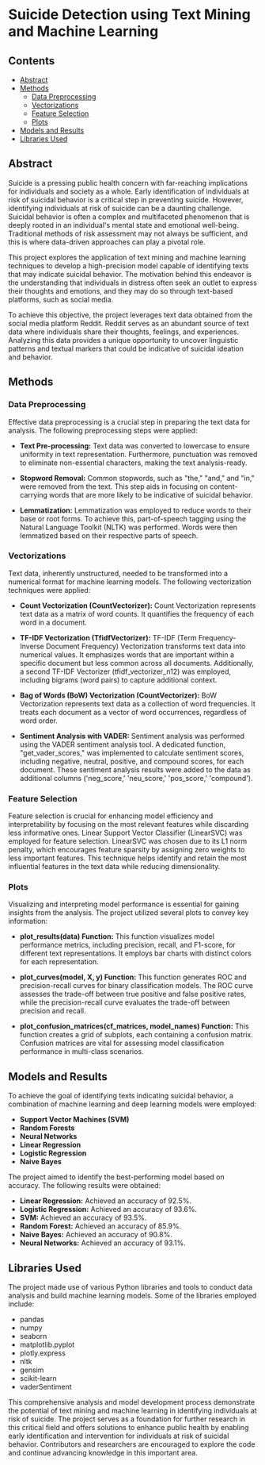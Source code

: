 # Suicide Detection using Text Mining and Machine Learning

## Contents

- [Abstract](#abstract)
- [Methods](#methods)
  - [Data Preprocessing](#data-preprocessing)
  - [Vectorizations](#vectorizations)
  - [Feature Selection](#feature-selection)
  - [Plots](#plots)
- [Models and Results](#models-and-results)
- [Libraries Used](#libraries-used)

## Abstract

Suicide is a pressing public health concern with far-reaching implications for individuals and society as a whole. Early identification of individuals at risk of suicidal behavior is a critical step in preventing suicide. However, identifying individuals at risk of suicide can be a daunting challenge. Suicidal behavior is often a complex and multifaceted phenomenon that is deeply rooted in an individual's mental state and emotional well-being. Traditional methods of risk assessment may not always be sufficient, and this is where data-driven approaches can play a pivotal role.

This project explores the application of text mining and machine learning techniques to develop a high-precision model capable of identifying texts that may indicate suicidal behavior. The motivation behind this endeavor is the understanding that individuals in distress often seek an outlet to express their thoughts and emotions, and they may do so through text-based platforms, such as social media.

To achieve this objective, the project leverages text data obtained from the social media platform Reddit. Reddit serves as an abundant source of text data where individuals share their thoughts, feelings, and experiences. Analyzing this data provides a unique opportunity to uncover linguistic patterns and textual markers that could be indicative of suicidal ideation and behavior.

## Methods

### Data Preprocessing

Effective data preprocessing is a crucial step in preparing the text data for analysis. The following preprocessing steps were applied:

- **Text Pre-processing:** Text data was converted to lowercase to ensure uniformity in text representation. Furthermore, punctuation was removed to eliminate non-essential characters, making the text analysis-ready.

- **Stopword Removal:** Common stopwords, such as "the," "and," and "in," were removed from the text. This step aids in focusing on content-carrying words that are more likely to be indicative of suicidal behavior.

- **Lemmatization:** Lemmatization was employed to reduce words to their base or root forms. To achieve this, part-of-speech tagging using the Natural Language Toolkit (NLTK) was performed. Words were then lemmatized based on their respective parts of speech.

### Vectorizations

Text data, inherently unstructured, needed to be transformed into a numerical format for machine learning models. The following vectorization techniques were applied:

- **Count Vectorization (CountVectorizer):** Count Vectorization represents text data as a matrix of word counts. It quantifies the frequency of each word in a document.

- **TF-IDF Vectorization (TfidfVectorizer):** TF-IDF (Term Frequency-Inverse Document Frequency) Vectorization transforms text data into numerical values. It emphasizes words that are important within a specific document but less common across all documents. Additionally, a second TF-IDF Vectorizer (tfidf_vectorizer_n12) was employed, including bigrams (word pairs) to capture additional context.

- **Bag of Words (BoW) Vectorization (CountVectorizer):** BoW Vectorization represents text data as a collection of word frequencies. It treats each document as a vector of word occurrences, regardless of word order.

- **Sentiment Analysis with VADER:** Sentiment analysis was performed using the VADER sentiment analysis tool. A dedicated function, "get_vader_scores," was implemented to calculate sentiment scores, including negative, neutral, positive, and compound scores, for each document. These sentiment analysis results were added to the data as additional columns ('neg_score,' 'neu_score,' 'pos_score,' 'compound').

### Feature Selection

Feature selection is crucial for enhancing model efficiency and interpretability by focusing on the most relevant features while discarding less informative ones. Linear Support Vector Classifier (LinearSVC) was employed for feature selection. LinearSVC was chosen due to its L1 norm penalty, which encourages feature sparsity by assigning zero weights to less important features. This technique helps identify and retain the most influential features in the text data while reducing dimensionality.

### Plots

Visualizing and interpreting model performance is essential for gaining insights from the analysis. The project utilized several plots to convey key information:

- **plot_results(data) Function:** This function visualizes model performance metrics, including precision, recall, and F1-score, for different text representations. It employs bar charts with distinct colors for each representation.

- **plot_curves(model, X, y) Function:** This function generates ROC and precision-recall curves for binary classification models. The ROC curve assesses the trade-off between true positive and false positive rates, while the precision-recall curve evaluates the trade-off between precision and recall.

- **plot_confusion_matrices(cf_matrices, model_names) Function:** This function creates a grid of subplots, each containing a confusion matrix. Confusion matrices are vital for assessing model classification performance in multi-class scenarios.

## Models and Results

To achieve the goal of identifying texts indicating suicidal behavior, a combination of machine learning and deep learning models were employed:

- **Support Vector Machines (SVM)**
- **Random Forests**
- **Neural Networks**
- **Linear Regression**
- **Logistic Regression**
- **Naive Bayes**

The project aimed to identify the best-performing model based on accuracy. The following results were obtained:

- **Linear Regression:** Achieved an accuracy of 92.5%.
- **Logistic Regression:** Achieved an accuracy of 93.6%.
- **SVM:** Achieved an accuracy of 93.5%.
- **Random Forest:** Achieved an accuracy of 85.9%.
- **Naive Bayes:** Achieved an accuracy of 90.8%.
- **Neural Networks:** Achieved an accuracy of 93.1%.

## Libraries Used

The project made use of various Python libraries and tools to conduct data analysis and build machine learning models. Some of the libraries employed include:

- pandas
- numpy
- seaborn
- matplotlib.pyplot
- plotly.express
- nltk
- gensim
- scikit-learn
- vaderSentiment

This comprehensive analysis and model development process demonstrate the potential of text mining and machine learning in identifying individuals at risk of suicide. The project serves as a foundation for further research in this critical field and offers solutions to enhance public health by enabling early identification and intervention for individuals at risk of suicidal behavior. Contributors and researchers are encouraged to explore the code and continue advancing knowledge in this important area.
